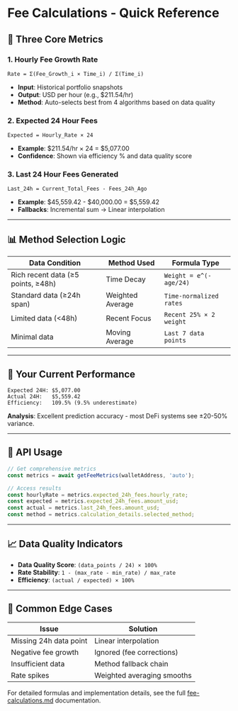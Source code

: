 # Fee Calculations - Quick Reference

## 🎯 Three Core Metrics

### 1. **Hourly Fee Growth Rate**
```
Rate = Σ(Fee_Growth_i × Time_i) / Σ(Time_i)
```
- **Input**: Historical portfolio snapshots
- **Output**: USD per hour (e.g., $211.54/hr)
- **Method**: Auto-selects best from 4 algorithms based on data quality

### 2. **Expected 24 Hour Fees**  
```
Expected = Hourly_Rate × 24
```
- **Example**: $211.54/hr × 24 = $5,077.00
- **Confidence**: Shown via efficiency % and data quality score

### 3. **Last 24 Hour Fees Generated**
```
Last_24h = Current_Total_Fees - Fees_24h_Ago
```
- **Example**: $45,559.42 - $40,000.00 = $5,559.42
- **Fallbacks**: Incremental sum → Linear interpolation

---

## 📊 Method Selection Logic

| **Data Condition** | **Method Used** | **Formula Type** |
|-------------------|----------------|------------------|
| Rich recent data (≥5 points, ≥48h) | Time Decay | `Weight = e^(-age/24)` |
| Standard data (≥24h span) | Weighted Average | `Time-normalized rates` |
| Limited data (<48h) | Recent Focus | `Recent 25% × 2 weight` |
| Minimal data | Moving Average | `Last 7 data points` |

---

## 🎯 Your Current Performance

```
Expected 24H: $5,077.00
Actual 24H:   $5,559.42
Efficiency:   109.5% (9.5% underestimate)
```

**Analysis**: Excellent prediction accuracy - most DeFi systems see ±20-50% variance.

---

## 🔧 API Usage

```javascript
// Get comprehensive metrics
const metrics = await getFeeMetrics(walletAddress, 'auto');

// Access results
const hourlyRate = metrics.expected_24h_fees.hourly_rate;
const expected = metrics.expected_24h_fees.amount_usd;
const actual = metrics.last_24h_fees.amount_usd;
const method = metrics.calculation_details.selected_method;
```

---

## 📈 Data Quality Indicators

- **Data Quality Score**: `(data_points / 24) × 100%`
- **Rate Stability**: `1 - (max_rate - min_rate) / max_rate`
- **Efficiency**: `(actual / expected) × 100%`

---

## 🚨 Common Edge Cases

| **Issue** | **Solution** |
|-----------|-------------|
| Missing 24h data point | Linear interpolation |
| Negative fee growth | Ignored (fee corrections) |
| Insufficient data | Method fallback chain |
| Rate spikes | Weighted averaging smooths |

For detailed formulas and implementation details, see the full [fee-calculations.md](./fee-calculations.md) documentation. 